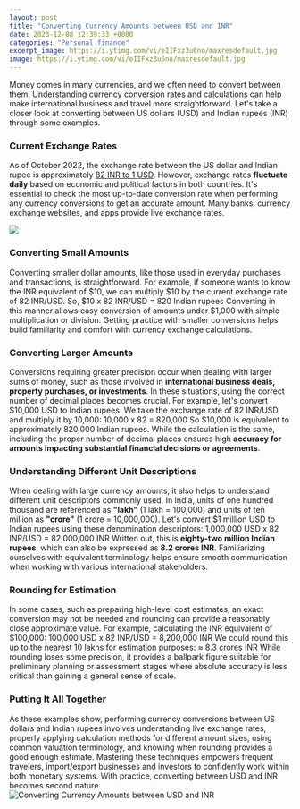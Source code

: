 ```yaml
---
layout: post
title: "Converting Currency Amounts between USD and INR"
date: 2023-12-08 12:39:33 +0000
categories: "Personal finance"
excerpt_image: https://i.ytimg.com/vi/eIIFxz3u6no/maxresdefault.jpg
image: https://i.ytimg.com/vi/eIIFxz3u6no/maxresdefault.jpg
---
```


Money comes in many currencies, and we often need to convert between them. Understanding currency conversion rates and calculations can help make international business and travel more straightforward. Let's take a closer look at converting between US dollars (USD) and Indian rupees (INR) through some examples.
### Current Exchange Rates
As of October 2022, the exchange rate between the US dollar and Indian rupee is approximately [82 INR to 1 USD](https://store.fi.io.vn/chihuahua-sugar-skull-dog-halloween-gift4738-t-shirt). However, exchange rates **fluctuate daily** based on economic and political factors in both countries. It's essential to check the most up-to-date conversion rate when performing any currency conversions to get an accurate amount. Many banks, currency exchange websites, and apps provide live exchange rates. 

![](http://www.softwareandfinance.com/Magazine/images/USD_INR_Conversion_Rate_30_Years.png)
### Converting Small Amounts
Converting smaller dollar amounts, like those used in everyday purchases and transactions, is straightforward. For example, if someone wants to know the INR equivalent of $10, we can multiply $10 by the current exchange rate of 82 INR/USD. 
So, $10 x 82 INR/USD = 820 Indian rupees
Converting in this manner allows easy conversion of amounts under $1,000 with simple multiplication or division. Getting practice with smaller conversions helps build familiarity and comfort with currency exchange calculations.
### Converting Larger Amounts
Conversions requiring greater precision occur when dealing with larger sums of money, such as those involved in **international business deals, property purchases, or investments**. In these situations, using the correct number of decimal places becomes crucial. 
For example, let's convert $10,000 USD to Indian rupees. We take the exchange rate of 82 INR/USD and multiply it by 10,000:
10,000 x 82 = 820,000
So $10,000 is equivalent to approximately 820,000 Indian rupees. While the calculation is the same, including the proper number of decimal places ensures high **accuracy for amounts impacting substantial financial decisions or agreements**.
### Understanding Different Unit Descriptions 
When dealing with large currency amounts, it also helps to understand different unit descriptors commonly used. In India, units of one hundred thousand are referenced as **"lakh"** (1 lakh = 100,000) and units of ten million as **"crore"** (1 crore = 10,000,000). 
Let's convert $1 million USD to Indian rupees using these denomination descriptors:
1,000,000 USD x 82 INR/USD = 82,000,000 INR
Written out, this is **eighty-two million Indian rupees**, which can also be expressed as **8.2 crores INR**. Familiarizing ourselves with equivalent terminology helps ensure smooth communication when working with various international stakeholders.
### Rounding for Estimation 
In some cases, such as preparing high-level cost estimates, an exact conversion may not be needed and rounding can provide a reasonably close approximate value. 
For example, calculating the INR equivalent of $100,000: 
100,000 USD x 82 INR/USD = 8,200,000 INR 
We could round this up to the nearest 10 lakhs for estimation purposes:
≈ 8.3 crores INR
While rounding loses some precision, it provides a ballpark figure suitable for preliminary planning or assessment stages where absolute accuracy is less critical than gaining a general sense of scale.
### Putting It All Together
As these examples show, performing currency conversions between US dollars and Indian rupees involves understanding live exchange rates, properly applying calculation methods for different amount sizes, using common valuation terminology, and knowing when rounding provides a good enough estimate. Mastering these techniques empowers frequent travelers, import/export businesses and investors to confidently work within both monetary systems. With practice, converting between USD and INR becomes second nature.
![Converting Currency Amounts between USD and INR](https://i.ytimg.com/vi/eIIFxz3u6no/maxresdefault.jpg)